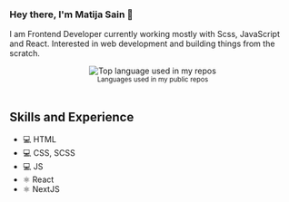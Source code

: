 ### Hey there, I'm Matija Sain 👋

I am Frontend Developer currently working mostly with Scss, JavaScript and React.
Interested in web development and building things from the scratch. 

<div align="center">
  <img width="" src="https://github-readme-stats.vercel.app/api/top-langs/?username=aralroca&layout=compact&hide_title=1&card_width=300" alt="Top language used in my repos" />
  <br />
  <small>Languages used in my public repos</small>
  <br />
  <br />
</div>

## Skills and Experience
* 💻  HTML
* 💻  CSS, SCSS
* 💻  JS
* ⚛  React
* ⚛  NextJS
